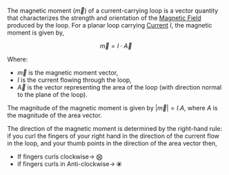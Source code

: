The magnetic moment ($\vec{m}$) of a current-carrying loop is a vector quantity that characterizes the strength and orientation of the [Magnetic Field](Physics/Magnetic%20Field.md) produced by the loop. For a planar loop carrying [Current](Physics/Current/Current.md) $I$, the magnetic moment is given by,

$$\vec{m} = I \cdot \vec{A}$$

Where:
- $\vec{m}$ is the magnetic moment vector,
- $I$ is the current flowing through the loop,
- $\vec{A}$ is the vector representing the area of the loop (with direction normal to the plane of the loop).

The magnitude of the magnetic moment is given by $|\vec{m}| = I.A$, where $A$ is the magnitude of the area vector.

The direction of the magnetic moment is determined by the right-hand rule: if you curl the fingers of your right hand in the direction of the current flow in the loop, and your thumb points in the direction of the area vector then, 
- If fingers curls clockwise-> ⨂ 
- if fingers curls in Anti-clockwise-> ⦿ 
